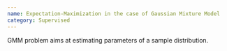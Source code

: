 ```yaml
---
name: Expectation-Maximization in the case of Gaussian Mixture Model
category: Supervised
---
```


GMM problem aims at estimating parameters of a sample distribution.